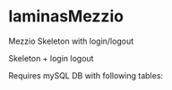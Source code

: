 # laminasMezzio
Mezzio Skeleton with login/logout

Skeleton + login logout

Requires mySQL DB with following tables:
